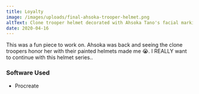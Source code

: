 ```yaml
---
title: Loyalty
image: /images/uploads/final-ahsoka-trooper-helmet.png
altText: Clone trooper helmet decorated with Ahsoka Tano's facial markings
date: 2020-04-16
---
```


T﻿his was a fun piece to work on. Ahsoka was back and seeing the clone troopers honor her with their painted helmets made me 😭. I REALLY want to continue with this helmet series..

### Software Used

- Procreate
